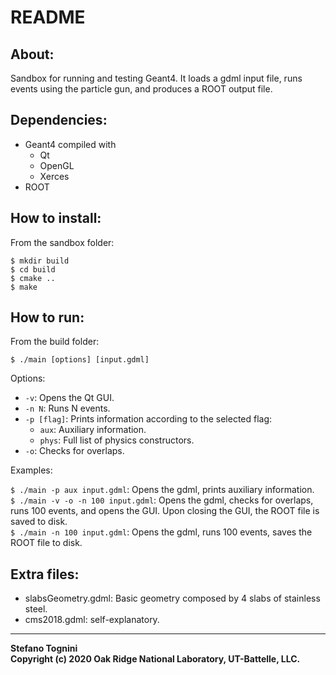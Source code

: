 
README
======


About:
------

Sandbox for running and testing Geant4. It loads a gdml input file, runs events
using the particle gun, and produces a ROOT output file.


Dependencies:
-------------

* Geant4 compiled with
  * Qt
  * OpenGL
  * Xerces
* ROOT


How to install:
---------------

From the sandbox folder:

```
$ mkdir build  
$ cd build  
$ cmake ..  
$ make
```


How to run:
-----------

From the build folder:

```
$ ./main [options] [input.gdml]
```

Options:

* `-v`: Opens the Qt GUI.
* `-n N`: Runs N events.  
* `-p [flag]`: Prints information according to the selected flag:   
  * `aux`: Auxiliary information.   
  * `phys`: Full list of physics constructors.   
* `-o`: Checks for overlaps.

Examples:  

`$ ./main -p aux input.gdml`: Opens the gdml, prints auxiliary information.  
`$ ./main -v -o -n 100 input.gdml`: Opens the gdml, checks for overlaps, runs 100 events, and opens the GUI. Upon closing the GUI, the ROOT file is saved to disk.  
`$ ./main -n 100 input.gdml`: Opens the gdml, runs 100 events, saves the ROOT file to disk.


Extra files:
------------

* slabsGeometry.gdml: Basic geometry composed by 4 slabs of stainless steel.
* cms2018.gdml: self-explanatory.

___
**Stefano Tognini**  
**Copyright (c) 2020 Oak Ridge National Laboratory, UT-Battelle, LLC.**
